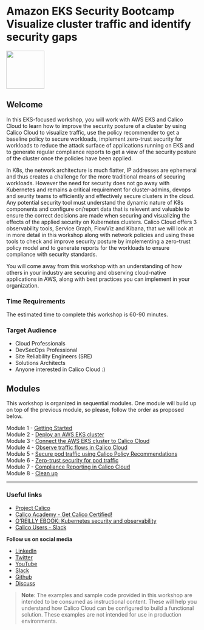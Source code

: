 # Amazon EKS Security Bootcamp </br> Visualize cluster traffic and identify security gaps

<img src="(https://github.com/tigera-solutions/cc-eks-blueprint-secpos-workshop/assets/117195889/0c49cf4c-a98f-4c89-bd11-12ca3a622539)" width="100" height="100">

## Welcome

In this EKS-focused workshop, you will work with AWS EKS and Calico Cloud to learn how to improve the security posture of a cluster by using Calico Cloud to visualize traffic, use the policy recommender to get a baseline policy to secure workloads, implement zero-trust security for workloads to reduce the attack surface of applications running on EKS and to generate regular compliance reports to get a view of the security posture of the cluster once the policies have been applied.  

In K8s, the network architecture is much flatter, IP addresses are ephemeral and thus creates a challenge for the more traditional means of securing workloads. However the need for security does not go away with Kubernetes and remains a critical requirement for cluster-admins, devops and seurity teams to efficiently and effectively secure clusters in the cloud. Any potential security tool must understand the dynamic nature of K8s components and configure on/report data that is relevent and valuable to ensure the correct decisions are made when securing and visualizing the effects of the applied security on Kubernetes clusters. Calico Cloud offers 3 observability tools, Service Graph, FlowViz and Kibana, that we will look at in more detail in this workshop along with network policies and using these tools to check and improve security posture by implementing a zero-trust policy model and to generate reports for the workloads to ensure compliance with security standards.

You will come away from this workshop with an understanding of how others in your industry are securing and observing cloud-native applications in AWS, along with best practices you can implement in your organization.

### Time Requirements

The estimated time to complete this workshop is 60-90 minutes.

### Target Audience

- Cloud Professionals
- DevSecOps Professional
- Site Reliability Engineers (SRE)
- Solutions Architects
- Anyone interested in Calico Cloud :)

## Modules

This workshop is organized in sequential modules. One module will build up on top of the previous module, so please, follow the order as proposed below.
 
Module 1 - [Getting Started](modules/module-1-getting-started.md)  
Module 2 - [Deploy an AWS EKS cluster](modules/module-2-deploy-eks.md)  
Module 3 - [Connect the AWS EKS cluster to Calico Cloud](modules/module-3-connect-calicocloud.md)  
Module 4 - [Observe traffic flows in Calico Cloud](modules/module-4-observe-traffic.md)  
Module 5 - [Secure pod traffic using Calico Policy Recommendations](modules/module-5-secure-pod-traffic.md)  
Module 6 - [Zero-trust security for pod traffic](modules/module-6-zero-trust-security.md)</br>
Module 7 - [Compliance Reporting in Calico Cloud](modules/module-7-compliance-reporting.md)</br>
Module 8 - [Clean up](modules/module-8-clean-up.md)  

--- 

### Useful links

- [Project Calico](https://www.tigera.io/project-calico/)
- [Calico Academy - Get Calico Certified!](https://academy.tigera.io/)
- [O’REILLY EBOOK: Kubernetes security and observability](https://www.tigera.io/lp/kubernetes-security-and-observability-ebook)
- [Calico Users - Slack](https://slack.projectcalico.org/)

**Follow us on social media**

- [LinkedIn](https://www.linkedin.com/company/tigera/)
- [Twitter](https://twitter.com/tigeraio)
- [YouTube](https://www.youtube.com/channel/UC8uN3yhpeBeerGNwDiQbcgw/)
- [Slack](https://calicousers.slack.com/)
- [Github](https://github.com/tigera-solutions/)
- [Discuss](https://discuss.projectcalico.tigera.io/)

> **Note**: The examples and sample code provided in this workshop are intended to be consumed as instructional content. These will help you understand how Calico Cloud can be configured to build a functional solution. These examples are not intended for use in production environments.
